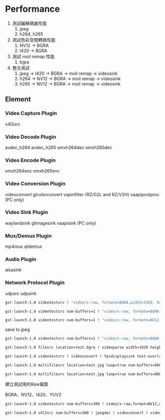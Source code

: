 # Performance

1. 測試編解碼器性能
    1. jpeg
    2. h264, h265
2. 測試色彩空間轉換性能
    1. NV12 -> BGRA
    2. I420 -> BGRA
3. 測試 moil remap 性能
    1. bgra
4. 整合測試
    1. jpeg -> I420 -> BGRA -> moil remap -> videosink
    2. h264 -> NV12 -> BGRA -> moil remap -> videosink
    3. h265 -> NV12 -> BGRA -> moil remap -> videosink

## Element

### Video Capture Plugin

v4l2src

### Video Decode Plugin

avdec_h264
avdec_h265
omxh264dec
omxh265dec

### Video Encode Plugin

omxh264enc
omxh265enc

### Video Conversion Plugin

videoconvert
glcolorconvert
vspmfilter (RZ/G2L and RZ/V2H)
vaapipostproc (PC only)

### Video Sink Plugin

waylandsink
glimagesink
vaapisink (PC only)

### Mux/Demux Plugin

mp4mux
qtdemux

### Audio Plugin

alsasink

### Network Protocol Plugin

udpsrc
udpsink

```bash
gst-launch-1.0 videotestsrc ! "video/x-raw, formate=BGRA,width=1920, height=1080" ! fpsdisplaysink text-overlay=false video-sink=fakevideosink -v
```

```bash
gst-launch-1.0 videotestsrc num-buffers=1 ! "video/x-raw, formate=BGRA,width=1920, height=1080" ! filesink location=test.bgra
```

```bash
gst-launch-1.0 videotestsrc num-buffers=1 ! "video/x-raw, formate=NV12,width=1920, height=1080" ! filesink location=test.nv12
```

save to jpeg

```bash
gst-launch-1.0 videotestsrc num-buffers=1 ! "video/x-raw, formate=BGRA,width=1920, height=1080" ! videoconvert ! jpegenc ! filesink location=test.jpg
```

```bash
gst-launch-1.0 filesrc location=test.bgra ! videoparse width=1920 height=1080 formate=BGRA ! imagefreeze ! fpsdisplaysink text-overlay=false video-sink=fakevideosink -v
```

```bash
gst-launch-1.0 videotestsrc ! videoconvert ! fpsdisplaysink text-overlay=false video-sink=fakevideosink sync=false -v
```

```bash
gst-launch-1.0 multifilesrc location=test.jpg loop=true num-buffers=600 ! jpegdec ! fpsdisplaysink text-overlay=false video-sink=fakevideosink -v
```

```bash
gst-launch-1.0 multifilesrc location=test.jpg loop=true num-buffers=600 ! jpegdec ! fpsdisplaysink text-overlay=false video-sink=fakevideosink -v
```

建立測試用的Raw檔案

BGRA、NV12、I420、YUV2

```bash
gst-launch-1.0 videotestsrc num-buffers=300 ! video/x-raw,format=NV12,width=1920,height=1080 ! filesink location=test_1080p.nv12

gst-launch-1.0 v4l2src num-buffers=300 ! jpegdec ! videoconvert ! video/x-raw,format=NV12,width=1920,height=1080 ! filesink location=camera_1080p.nv12
```
